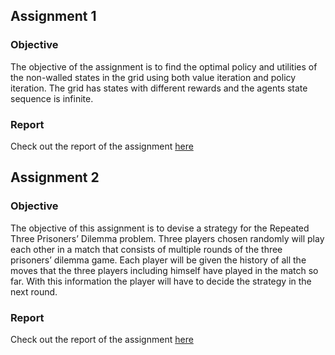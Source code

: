 ## Assignment 1
### Objective
The objective of the assignment is to find the optimal policy and utilities of the non-walled states in the grid using both value iteration and policy iteration. The grid has states with different rewards and the agents state sequence is infinite.
### Report
Check out the report of the assignment [here](https://github.com/programmer1997/Intelligent-Agents/blob/master/Assignment-1/Report-1.pdf)

## Assignment 2
### Objective 
The objective of this assignment is to devise a strategy for the Repeated Three Prisoners’ Dilemma problem. Three players chosen randomly will play each other in a match that consists of multiple rounds of the three prisoners’ dilemma game. Each player will be given the history of all the moves that the three players including himself have played in the match so far. With this information the player will have to decide the strategy in the next round.

### Report 
Check out the report of the assignment [here](https://github.com/programmer1997/Intelligent-Agents/blob/master/Assignment-2/Report-2.pdf)
